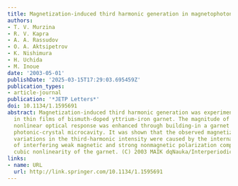 ```yaml
---
title: Magnetization-induced third harmonic generation in magnetophotonic microcavities
authors:
- T. V. Murzina
- R. V. Kapra
- A. A. Rassudov
- O. A. Aktsipetrov
- K. Nishimura
- H. Uchida
- M. Inoue
date: '2003-05-01'
publishDate: '2025-03-15T17:29:03.695459Z'
publication_types:
- article-journal
publication: '*JETP Letters*'
doi: 10.1134/1.1595691
abstract: Magnetization-induced third harmonic generation was experimentally observed
  in thin films of bismuth-doped yttrium-iron garnet. The magnitude of magnetization-induced
  nonlinear optical response was enhanced through building-in a garnet film into a
  photonic-crystal microcavity. It was shown that the observed magnetization-induced
  variations in the third-harmonic intensity were caused by the internal homodyne
  of interfering weak magnetic and strong nonmagnetic polarization components of the
  cubic nonlinearity of the garnet. (C) 2003 MAIK dqNauka/Interperiodicadq.
links:
- name: URL
  url: http://link.springer.com/10.1134/1.1595691
---
```

